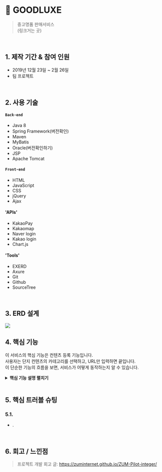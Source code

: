 # :pushpin: GOODLUXE
>중고명품 판매서비스  
>(링크거는 곳)  

</br>

## 1. 제작 기간 & 참여 인원
- 2019년 12월 23일 ~ 2월 26일
- 팀 프로젝트

</br>

## 2. 사용 기술
#### `Back-end`
  - Java 8
  - Spring Framework(버전확인)
  - Maven
  - MyBatis
  - Oracle(버전확인하기)
  - JSP
  - Apache Tomcat
#### `Front-end`
  - HTML
  - JavaScript
  - CSS
  - jQuery
  - Ajax
#### 'APIs'
  - KakaoPay
  - Kakaomap
  - Naver login
  - Kakao login
  - Chart.js
#### 'Tools'
  - EXERD
  - Axure
  - Git
  - Github
  - SourceTree

</br>

## 3. ERD 설계
![](https://zuminternet.github.io/images/portal/post/2019-04-22-ZUM-Pilot-integer/final_erd.png)


## 4. 핵심 기능
이 서비스의 핵심 기능은 컨텐츠 등록 기능입니다.  
사용자는 단지 컨텐츠의 카테고리를 선택하고, URL만 입력하면 끝입니다.  
이 단순한 기능의 흐름을 보면, 서비스가 어떻게 동작하는지 알 수 있습니다.  

<details>
<summary><b>핵심 기능 설명 펼치기</b></summary>
<div markdown="1">

### 4.1. 전체 흐름

### 4.2. 사용자 요청

### 4.3. Controller

### 4.4. Service

### 4.5. Repository
</div>
</details> 

</br>

## 5. 핵심 트러블 슈팅
### 5.1. 
- .

    
</br>

## 6. 회고 / 느낀점
>프로젝트 개발 회고 글: https://zuminternet.github.io/ZUM-Pilot-integer/
